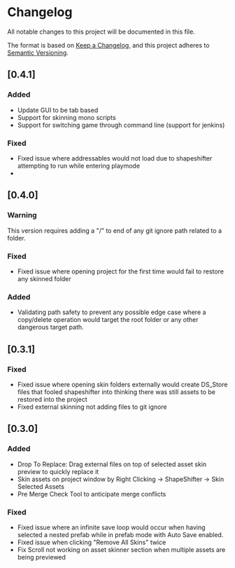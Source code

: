 
# Changelog
All notable changes to this project will be documented in this file.

The format is based on [Keep a Changelog](https://keepachangelog.com/en/1.0.0/),
and this project adheres to [Semantic Versioning](https://semver.org/spec/v2.0.0.html).

## [0.4.1]

### Added
- Update GUI to be tab based
- Support for skinning mono scripts
- Support for switching game through command line (support for jenkins)

### Fixed
- Fixed issue where addressables would not load due to shapeshifter attempting to run while entering playmode
- 

## [0.4.0]

### Warning
This version requires adding a "/" to end of any git ignore path related to a folder. 

### Fixed
- Fixed issue where opening project for the first time would fail to restore any skinned folder

### Added
- Validating path safety to prevent any possible edge case where a copy/delete operation would target the root folder or any other dangerous target path.

## [0.3.1]
### Fixed
- Fixed issue where opening skin folders externally would create DS_Store files that fooled shapeshifter 
into thinking there was still assets to be restored into the project
- Fixed external skinning not adding files to git ignore

## [0.3.0]
### Added
- Drop To Replace: Drag external files on top of selected asset skin preview to quickly replace it
- Skin assets on project window by Right Clicking -> ShapeShifter -> Skin Selected Assets
- Pre Merge Check Tool to anticipate merge conflicts

### Fixed
- Fixed issue where an infinite save loop would occur when having selected a nested prefab while in prefab mode with Auto Save enabled.
- Fixed issue when clicking "Remove All Skins" twice
- Fix Scroll not working on asset skinner section when multiple assets are being previewed

